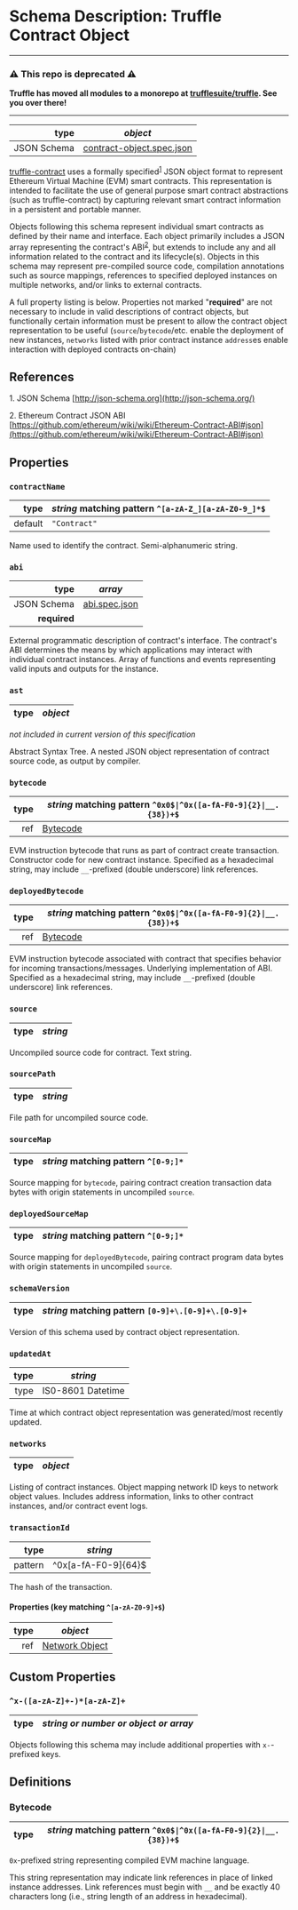 # Schema Description: Truffle Contract Object

-----------------------

### :warning: This repo is deprecated :warning:
**Truffle has moved all modules to a monorepo at [trufflesuite/truffle](https://github.com/trufflesuite/truffle). See you over there!**

-----------------------

| type | _object_ |
| ---: | ---- |
| JSON Schema | [contract-object.spec.json](spec/contract-object.spec.json) |


[truffle-contract](https://github.com/trufflesuite/truffle-contract) uses a
formally specified<sup>[1](#footnote-1)</sup> JSON object format to represent
Ethereum Virtual Machine (EVM) smart contracts. This representation is intended
to facilitate the use of general purpose smart contract abstractions
(such as truffle-contract) by capturing relevant smart contract information in a
persistent and portable manner.

Objects following this schema represent individual smart contracts as defined
by their name and interface. Each object primarily includes a JSON array
representing the contract's ABI<sup>[2](#footnote-2)</sup>, but extends to
include any and all information related to the contract and its lifecycle(s).
Objects in this schema may represent pre-compiled source code, compilation
annotations such as source mappings, references to specified deployed instances
on multiple networks, and/or links to external contracts.

A full property listing is below. Properties not marked "**required**" are not
necessary to include in valid descriptions of contract objects, but functionally
certain information must be present to allow the contract object representation
to be useful (`source`/`bytecode`/etc. enable the deployment of new instances,
`networks` listed with prior contract instance `address`es enable interaction
with deployed contracts on-chain)


## References

<a name="footnote-1">1.</a> JSON Schema [http://json-schema.org](http://json-schema.org/)

<a name="footnote-2">2.</a> Ethereum Contract JSON ABI [https://github.com/ethereum/wiki/wiki/Ethereum-Contract-ABI#json](https://github.com/ethereum/wiki/wiki/Ethereum-Contract-ABI#json)



## Properties


### `contractName`

| type | _string_ matching pattern `^[a-zA-Z_][a-zA-Z0-9_]*$` |
| ---: | ---- |
| default | `"Contract"` |


Name used to identify the contract. Semi-alphanumeric string.


### `abi`

| type | _array_ |
| ---: | ---- |
| JSON Schema | [abi.spec.json](spec/abi.spec.json) |
| **required** |

External programmatic description of contract's interface. The contract's ABI
determines the means by which applications may interact with individual contract
instances. Array of functions and events representing valid inputs and outputs
for the instance.


### `ast`

| type | _object_ |
| ---: | ---- |

_not included in current version of this specification_

Abstract Syntax Tree. A nested JSON object representation of contract source
code, as output by compiler.



### `bytecode`

| type | _string_ matching pattern `^0x0$\|^0x([a-fA-F0-9]{2}\|__.{38})+$` |
| ---: | ---- |
| ref | [Bytecode](#contract-object--bytecode) |


EVM instruction bytecode that runs as part of contract create transaction.
Constructor code for new contract instance.
Specified as a hexadecimal string, may include `__`-prefixed (double underscore)
link references.



### `deployedBytecode`

| type | _string_ matching pattern `^0x0$\|^0x([a-fA-F0-9]{2}\|__.{38})+$` |
| ---: | ---- |
| ref | [Bytecode](#contract-object--bytecode) |


EVM instruction bytecode associated with contract that specifies behavior for
incoming transactions/messages. Underlying implementation of ABI.
Specified as a hexadecimal string, may include `__`-prefixed (double underscore)
link references.


### `source`

| type | _string_ |
| ---: | ---- |


Uncompiled source code for contract. Text string.


### `sourcePath`

| type | _string_ |
| ---: | ---- |

File path for uncompiled source code.


### `sourceMap`

| type | _string_ matching pattern `^[0-9;]*` |
| ---: | ---- |


Source mapping for `bytecode`, pairing contract creation transaction data bytes
with origin statements in uncompiled `source`.


### `deployedSourceMap`

| type | _string_ matching pattern `^[0-9;]*` |
| ---: | ---- |

Source mapping for `deployedBytecode`, pairing contract program data bytes
with origin statements in uncompiled `source`.


### `schemaVersion`

| type | _string_ matching pattern `[0-9]+\.[0-9]+\.[0-9]+` |
| ---: | ---- |

Version of this schema used by contract object representation.



### `updatedAt`

| type | _string_ |
| ---: | ---- |
| type | IS0-8601 Datetime |


Time at which contract object representation was generated/most recently
updated.


### `networks`

| type | _object_ |
| ---: | ---- |

Listing of contract instances. Object mapping network ID keys to network object
values. Includes address information, links to other contract instances, and/or
contract event logs.

### `transactionId`

| type | _string_ |
| ---: | ---- |
| pattern | ^0x[a-fA-F0-9]{64}$ |


The hash of the transaction.

#### Properties (key matching `^[a-zA-Z0-9]+$`)

| type | _object_ |
| ---: | ---- |
| ref | [Network Object](network-object.spec.md) |


## Custom Properties

### `^x-([a-zA-Z]+-)*[a-zA-Z]+`

| type | _string or number or object or array_ |
| ---: | ---- |

Objects following this schema may include additional properties with
`x-`-prefixed keys.



## Definitions




### <a name="contract-object--bytecode">Bytecode</a>

| type | _string_ matching pattern `^0x0$\|^0x([a-fA-F0-9]{2}\|__.{38})+$` |
| ---: | ---- |

`0x`-prefixed string representing compiled EVM machine language.

This string representation may indicate link references in place of
linked instance addresses. Link references must begin with `__` and be exactly
40 characters long (i.e., string length of an address in hexadecimal).
